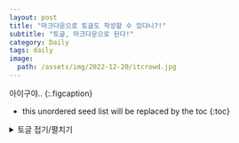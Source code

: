 ```yaml
---
layout: post
title: "마크다운으로 토글도 작성할 수 있다니?!"
subtitle: "토글, 마크다운으로 된다!"
category: Daily
tags: daily
image:
  path: /assets/img/2022-12-20/itcrowd.jpg
---
```


아이구야..
{:.figcaption}

* this unordered seed list will be replaced by the toc
{:toc}

<!--more-->

<details>
<summary>토글 접기/펼치기</summary>
<div markdown="1">

안녕

</div>
</details>